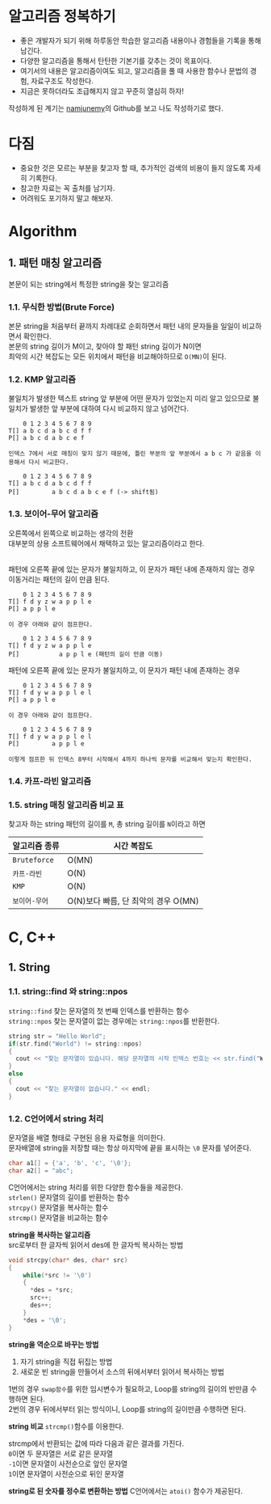 # 알고리즘 정복하기

* 좋은 개발자가 되기 위해 하루동안 학습한 알고리즘 내용이나 경험들을 기록을 통해 남긴다.
* 다양한 알고리즘을 통해서 탄탄한 기본기를 갖추는 것이 목표이다.
* 여기서의 내용은 알고리즘이여도 되고, 알고리즘을 풀 때 사용한 함수나 문법의 경험, 자료구조도 작성한다.
* 지금은 못하더라도 조급해지지 않고 꾸준히 열심히 하자!

작성하게 된 계기는 [namjunemy](https://github.com/namjunemy/TIL)의 Github를 보고 나도 작성하기로 했다.

# 다짐
* 중요한 것은 모르는 부분을 찾고자 할 때, 추가적인 검색의 비용이 들지 않도록 자세히 기록한다.
* 참고한 자료는 꼭 출처를 남기자.
* 어려워도 포기하지 말고 해보자.

# Algorithm
## 1. 패턴 매칭 알고리즘
본문이 되는 string에서 특정한 string을 찾는 알고리즘 <br>
### 1.1. 무식한 방법(Brute Force)
본문 string을 처음부터 끝까지 차례대로 순회하면서 패턴 내의 문자들을 일일이 비교하면서 확인한다. <br>
본문의 string 길이가 M이고, 찾아야 할 패턴 string 길이가 N이면 <br>
최악의 시간 복잡도는 모든 위치에서 패턴을 비교해야하므로 `O(MN)`이 된다.
### 1.2. KMP 알고리즘
불일치가 발생한 텍스트 string 앞 부분에 어떤 문자가 있었는지 미리 알고 있으므로 불일치가 발생한 앞 부분에 대하여 다시 비교하지 않고 넘어간다. <br>

        0 1 2 3 4 5 6 7 8 9 
    T[] a b c d a b c d f f
    P[] a b c d a b c e f
    
    인덱스 7에서 서로 매칭이 맞지 않기 때문에, 틀린 부분의 앞 부분에서 a b c 가 같음을 이용해서 다시 비교한다.
    
        0 1 2 3 4 5 6 7 8 9 
    T[] a b c d a b c d f f
    P[]         a b c d a b c e f (-> shift됨)
    
### 1.3. 보이어-무어 알고리즘
오른쪽에서 왼쪽으로 비교하는 생각의 전환 <br>
대부분의 상용 소프트웨어에서 채택하고 있는 알고리즘이라고 한다. <br><br>

패턴에 오른쪽 끝에 있는 문자가 불일치하고, 이 문자가 패턴 내에 존재하지 않는 경우 이동거리는 패턴의 길이 만큼 된다.
    
        0 1 2 3 4 5 6 7 8 9
    T[] f d y z w a p p l e
    P[] a p p l e
    
    이 경우 아래와 같이 점프한다.
    
        0 1 2 3 4 5 6 7 8 9
    T[] f d y z w a p p l e
    P[]           a p p l e (패턴의 길이 만큼 이동)
    
패턴에 오른쪽 끝에 있는 문자가 불일치하고, 이 문자가 패턴 내에 존재하는 경우

        0 1 2 3 4 5 6 7 8 9
    T[] f d y w a p p l e l
    P[] a p p l e
    
    이 경우 아래와 같이 점프한다.
    
        0 1 2 3 4 5 6 7 8 9
    T[] f d y w a p p l e l
    P[]         a p p l e
    
    이렇게 점프한 뒤 인덱스 8부터 시작해서 4까지 하나씩 문자를 비교해서 맞는지 확인한다.
### 1.4. 카프-라빈 알고리즘

### 1.5. string 매칭 알고리즘 비교 표
찾고자 하는 string 패턴의 길이를 `M`, 총 string 길이를 `N`이라고 하면 <br>

알고리즘 종류 | 시간 복잡도
---|---
`Bruteforce` | O(MN)
`카프-라빈` | O(N)
`KMP` | O(N)
`보이어-무어` | O(N)보다 빠름, 단 최악의 경우 O(MN)
    
    

# C, C++
## 1. String
### 1.1. string::find 와 string::npos
`string::find` 찾는 문자열의 첫 번째 인덱스를 반환하는 함수 <br>
`string::npos` 찾는 문자열이 없는 경우에는 `string::npos`를 반환한다. <br>

```cpp
string str = "Hello World";
if(str.find("World") != string::npos)
{
  cout << "찾는 문자열이 있습니다. 해당 문자열의 시작 인덱스 번호는 << str.find("World") << "입니다. << endl;
}
else
{
  cout << "찾는 문자열이 없습니다." << endl;
}
```
### 1.2. C언어에서 string 처리
문자열을 배열 형태로 구현된 응용 자료형을 의미한다. <br>
문자배열에 string을 저장할 때는 항상 마지막에 끝을 표시하는 `\0` 문자를 넣어준다.

```c
char a1[] = {'a', 'b', 'c', '\0'};
char a2[] = "abc";
```
C언어에서는 string 처리를 위한 다양한 함수들을 제공한다. <br>
`strlen()` 문자열의 길이를 반환하는 함수 <br>
`strcpy()` 문자열을 복사하는 함수 <br>
`strcmp()` 문자열을 비교하는 함수 <br>

**string을 복사하는 알고리즘** <br>
src로부터 한 글자씩 읽어서 des에 한 글자씩 복사하는 방법
```c
void strcpy(char* des, char* src)
{
    while(*src != '\0')
    {
      *des = *src;
      src++;
      des++;
    }
    *des = '\0';
}
```
**string을 역순으로 바꾸는 방법**
1. 자기 string을 직접 뒤집는 방법
2. 새로운 빈 string을 만들어서 소스의 뒤에서부터 읽어서 복사하는 방법

1번의 경우 `swap함수`를 위한 임시변수가 필요하고, Loop를 string의 길이의 반만큼 수행하면 된다. <br>
2번의 경우 뒤에서부터 읽는 방식이니, Loop를 string의 길이만큼 수행하면 된다. <br>

**string 비교**
`strcmp()`함수를 이용한다.

strcmp에서 반환되는 값에 따라 다음과 같은 결과를 가진다. <br>
`0`이면 두 문자열은 서로 같은 문자열 <br> 
`-1`이면 문자열이 사전순으로 앞인 문자열 <br>
`1`이면 문자열이 사전순으로 뒤인 문자열 <br>

**string로 된 숫자를 정수로 변환하는 방법**
C언어에서는 `atoi()` 함수가 제공된다. <br>

  
